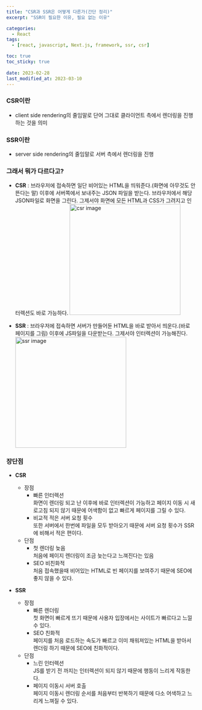 ```yaml
---
title: "CSR과 SSR은 어떻게 다른가(간단 정리)"
excerpt: "SSR이 필요한 이유, 필요 없는 이유"

categories:
  - React
tags:
  - [react, javascript, Next.js, framework, ssr, csr]

toc: true
toc_sticky: true
 
date: 2023-02-28
last_modified_at: 2023-03-10
---
```


### CSR이란
- client side rendering의 줄임말로 단어 그대로 클라이언트 측에서 렌더링을 진행하는 것을 의미

### SSR이란
- server side rendering의 줄임말로 서버 측에서 렌더링을 진행


### 그래서 뭐가 다르다고?
- **CSR** : 브라우저에 접속하면 일단 비어있는 HTML을 띄워준다.(화면에 아무것도 안뜬다는 말) 이후에 서버쪽에서 보내주는 JSON 파일을 받는다. 브라우저에서 해당 JSON파일로 화면을 그린다. 그제서야 화면에 모든 HTML과 CSS가 그려지고 인터렉션도 바로 가능하다.
    <img width="294" alt="csr image" src="https://user-images.githubusercontent.com/65106740/227458146-2e5bf064-3d16-4a9b-8cf4-72ae9df79949.png">

- **SSR** : 브라우저에 접속하면 서버가 만들어둔 HTML을 바로 받아서 띄운다.(바로 페이지를 그림) 이후에 JS파일을 다운받는다. 그제서야 인터렉션이 가능해진다.
    <img width="294" alt="ssr image" src="https://user-images.githubusercontent.com/65106740/227458772-1ebbf4df-dd0a-4746-91d5-3691bedb77ca.png">

### 장단점
- **CSR**
  - 장점 
    - 빠른 인터렉션 </br>화면이 렌더링 되고 난 이후에 바로 인터렉션이 가능하고 페이지 이동 시 새로고침 되지 않기 때문에 어색함이 없고 빠르게 페이지를 그릴 수 있다.
    - 비교적 적은 서버 요청 횟수 </br>또한 서버에서 한번에 파일을 모두 받아오기 때문에 서버 요청 횟수가 SSR에 비해서 적은 편이다.
  - 단점
    - 첫 렌더링 늦음 </br>처음에 페이지 렌더링이 조금 늦는다고 느껴진다는 있음 
    - SEO 비친화적 </br>처음 접속했을때 비어있는 HTML로 빈 페이지를 보여주기 때문에 SEO에 좋지 않을 수 있다.
  
- **SSR**
  - 장점
    - 빠른 렌더링 </br>첫 화면이 빠르게 뜨기 때문에 사용자 입장에서는 사이트가 빠르다고 느낄 수 있다. 
    - SEO 친화적 </br>페이지를 처음 로드하는 속도가 빠르고 이미 채워져있는 HTML을 받아서 렌더링 하기 때문에 SEO에 친화적이다.
  - 단점
    - 느린 인터렉션 </br>JS를 받기 전 까지는 인터렉션이 되지 않기 때문에 행동이 느리게 작동한다.
    - 페이지 이동시 서버 호출 </br>페이지 이동시 렌더링 순서를 처음부터 반복하기 때문에 다소 어색하고 느리게 느껴질 수 있다.